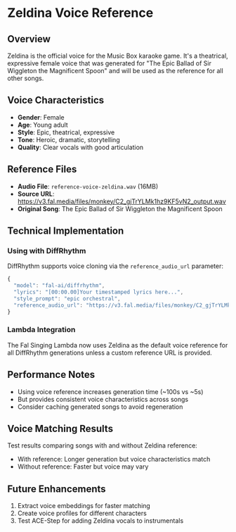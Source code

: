 # Zeldina Voice Reference

## Overview
Zeldina is the official voice for the Music Box karaoke game. It's a theatrical, expressive female voice that was generated for "The Epic Ballad of Sir Wiggleton the Magnificent Spoon" and will be used as the reference for all other songs.

## Voice Characteristics
- **Gender**: Female
- **Age**: Young adult
- **Style**: Epic, theatrical, expressive
- **Tone**: Heroic, dramatic, storytelling
- **Quality**: Clear vocals with good articulation

## Reference Files
- **Audio File**: `reference-voice-zeldina.wav` (16MB)
- **Source URL**: https://v3.fal.media/files/monkey/C2_gjTrYLMk1hz9KF5vN2_output.wav
- **Original Song**: The Epic Ballad of Sir Wiggleton the Magnificent Spoon

## Technical Implementation

### Using with DiffRhythm
DiffRhythm supports voice cloning via the `reference_audio_url` parameter:

```javascript
{
  "model": "fal-ai/diffrhythm",
  "lyrics": "[00:00.00]Your timestamped lyrics here...",
  "style_prompt": "epic orchestral",
  "reference_audio_url": "https://v3.fal.media/files/monkey/C2_gjTrYLMk1hz9KF5vN2_output.wav"
}
```

### Lambda Integration
The Fal Singing Lambda now uses Zeldina as the default voice reference for all DiffRhythm generations unless a custom reference URL is provided.

## Performance Notes
- Using voice reference increases generation time (~100s vs ~5s)
- But provides consistent voice characteristics across songs
- Consider caching generated songs to avoid regeneration

## Voice Matching Results
Test results comparing songs with and without Zeldina reference:
- With reference: Longer generation but voice characteristics match
- Without reference: Faster but voice may vary

## Future Enhancements
1. Extract voice embeddings for faster matching
2. Create voice profiles for different characters
3. Test ACE-Step for adding Zeldina vocals to instrumentals